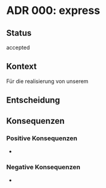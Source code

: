 # ADR 000: express

## Status

accepted

## Kontext

Für die realisierung von unserem

## Entscheidung

## Konsequenzen

### Positive Konsequenzen

-

### Negative Konsequenzen

-

